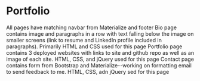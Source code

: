 # Portfolio
All pages have matching navbar from Materialize and footer
Bio page contains image and paragraphs in a row with text falling below the image on smaller screens (link to resume and LinkedIn profile included in paragraphs). Primarily HTML and CSS used for this page
Portfolio page contains 3 deployed websites with links to site and github repo as well as an image of each site. HTML, CSS, and jQuery used for this page
Contact page contains form from Bootstrap and Materialize--working on formatting email to send feedback to me. HTML, CSS, adn jQuery sed for this page
